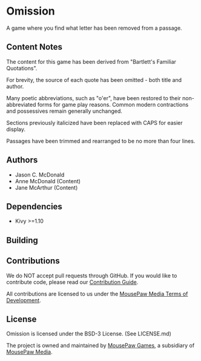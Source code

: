 # Omission

A game where you find what letter has been removed from a passage.

## Content Notes

The content for this game has been derived from "Bartlett's Familiar Quotations".

For brevity, the source of each quote has been omitted - both title and author.

Many poetic abbreviations, such as "o'er", have been restored to their
non-abbreviated forms for game play reasons. Common modern contractions and
possessives remain generally unchanged.

Sections previously italicized have been replaced with CAPS for easier
display.

Passages have been trimmed and rearranged to be no more than four lines.

## Authors

 - Jason C. McDonald
 - Anne McDonald (Content)
 - Jane McArthur (Content)

## Dependencies

- Kivy >=1.10

## Building

## Contributions

We do NOT accept pull requests through GitHub.
If you would like to contribute code, please read our
[Contribution Guide][3].

All contributions are licensed to us under the
[MousePaw Media Terms of Development][4].

## License

Omission is licensed under the BSD-3 License. (See LICENSE.md)

The project is owned and maintained by [MousePaw Games][1],
a subsidiary of [MousePaw Media][2].

[1]: https://www.mousepawgames.com/omission
[2]: https://www.mousepawmedia.com/developers
[3]: https://www.mousepawmedia.com/developers/contribution
[4]: https://www.mousepawmedia.com/termsofdevelopment
[5]: https://github.com/mousepawmedia/omission
